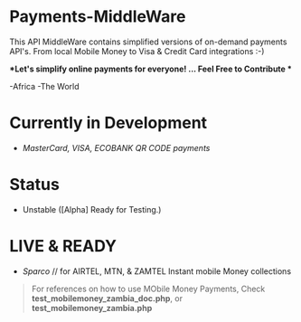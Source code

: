 # Payments-MiddleWare
This API MiddleWare contains simplified versions of on-demand payments API's. From local Mobile Money to Visa &amp; Credit Card integrations :-)

__*Let's simplify online payments for everyone! ... Feel Free to Contribute *__
>
 -Africa
 -The World

# Currently in Development
 - *MasterCard, VISA, ECOBANK QR CODE payments*
# Status
 - Unstable ([Alpha] Ready for Testing.)

# LIVE & READY
 - *Sparco* // for AIRTEL, MTN, & ZAMTEL  Instant mobile Money collections
 > For references on how to use MObile Money Payments, Check **test_mobilemoney_zambia_doc.php**, or **test_mobilemoney_zambia.php** 